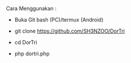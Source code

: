 Cara Menggunakan :

- Buka Git bash (PC)/termux (Android)

- git clone https://github.com/SH3NZOO/DorTri

- cd DorTri

- php dortri.php
